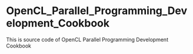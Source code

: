 # OpenCL_Parallel_Programming_Development_Cookbook
This is source code of OpenCL Parallel Programming Development Cookbook

